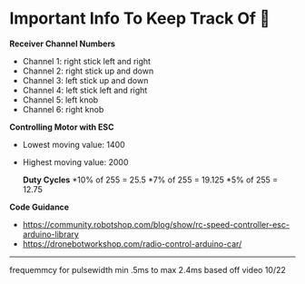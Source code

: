 # Important Info To Keep Track Of :star2:

**Receiver Channel Numbers**
* Channel 1: right stick left and right
* Channel 2: right stick up and down
* Channel 3: left stick up and down
* Channel 4: left stick left and right
* Channel 5: left knob
* Channel 6: right knob

**Controlling Motor with ESC**
* Lowest moving value: 1400
* Highest moving value: 2000

  **Duty Cycles**
  *10% of 255 = 25.5
  *7% of 255 = 19.125
  *5% of 255 = 12.75

**Code Guidance**
* https://community.robotshop.com/blog/show/rc-speed-controller-esc-arduino-library
* https://dronebotworkshop.com/radio-control-arduino-car/

---

frequemmcy for pulsewidth 
min .5ms to max 2.4ms based off video  10/22
